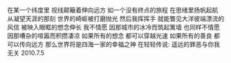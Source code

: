 在某一个纬度里
视线颠簸着伸向远方
如一个没有终点的旅程
在思绪里扬帆起航
从凝望天涯的那刻
世界的崎岖被打磨抛光
然后我挥挥手
就能瞥见大洋彼端漂流的风信
被映入眼眶的想念伸长
我不情愿
因那城市的冰冷而筑起篱墙
也同样不情愿
因那嘈杂的喧嚣而积攒凄凉
如果所有的想念
都可以穿越光速
如果所有的善良
都可以传向远方
那么世界将是四海一家的幸福之神
在轻轻传说:
遥远的罪恶与你我无关
                                       2010.7.5